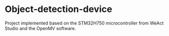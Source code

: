 # Object-detection-device
Project implemented based on the STM32H750 microcontroller from WeAct Studio and the OpenMV software.
